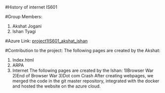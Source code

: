 #History of internet IS601

#Group Members:

1) Akshat Jogani
2) Ishan Tyagi

#Azure Link: 
[project1IS601_akshat_ishan](http://historyofinternetis601.eastus.azurecontainer.io/index.html)

#Contribution to the project: 
The following pages are created by the Akshat:
1) Index.html
2) ARPA
3) Internet
The following pages are created by the Ishan: 
1)Browser War
2)End of Browser War
3)Dot com Crash
After creating webpages, we merged the code in the git master repository, integrated with the docker and hosted the website on the azure cloud.
